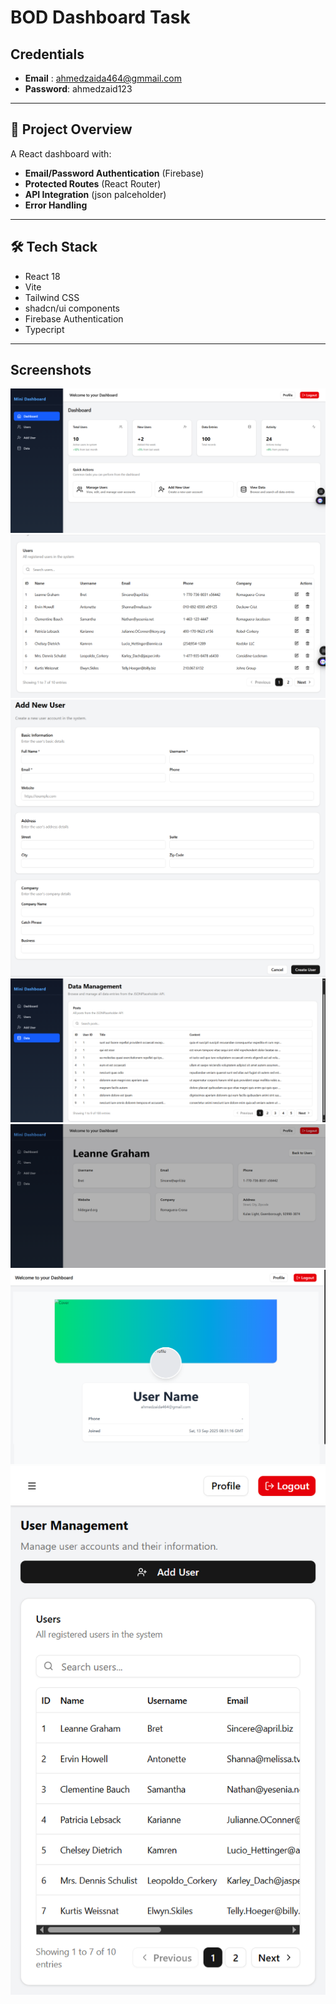 # BOD Dashboard Task

## Credentials
- **Email** : ahmedzaida464@gmmail.com
- **Password**: ahmedzaid123

---

## 🚀 Project Overview
A React dashboard with:
- **Email/Password Authentication** (Firebase)
- **Protected Routes** (React Router)
- **API Integration** (json palceholder)
- **Error Handling** 

---

## 🛠️ Tech Stack
- React 18
- Vite 
- Tailwind CSS
- shadcn/ui components
- Firebase Authentication
- Typecript

---

## Screenshots

![Login Page](public/screenshots/3.png)
![Dashboard](public/screenshots/2.png)
![Profile](public/screenshots/4.png)
![Profile](public/screenshots/5.png)
![Profile](public/screenshots/6.png)
![Profile](public/screenshots/7.png)
![Profile](public/screenshots/8.png)


